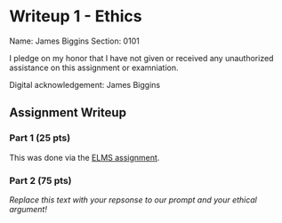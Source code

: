 Writeup 1 - Ethics
======

Name: James Biggins
Section: 0101

I pledge on my honor that I have not given or received any unauthorized assistance on this assignment or examniation.

Digital acknowledgement: James Biggins

## Assignment Writeup

### Part 1 (25 pts)

This was done via the [ELMS assignment](https://myelms.umd.edu/courses/1251976/assignments/4726433).

### Part 2 (75 pts)

*Replace this text with your repsonse to our prompt and your ethical argument!*
